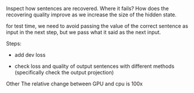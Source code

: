 Inspect how sentences are recovered. Where it fails? How does the recovering quality improve as we increase the size of the hidden state.

for test time, we need to avoid passing the value of the correct sentence as input in the next step, but we pass what it said as the next input.

Steps:
+ add dev loss
* check loss and quality of output sentences with different methods (specifically check the output projection)

Other
The relative change between GPU and cpu is 100x
